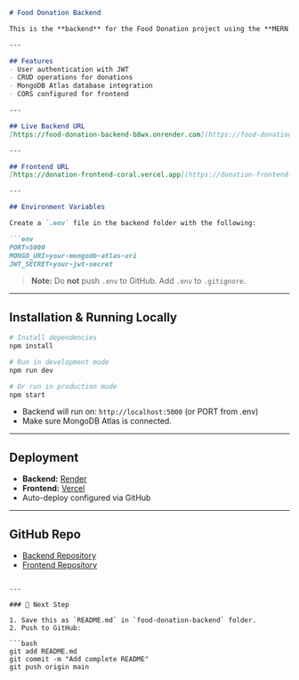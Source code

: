 ````markdown
# Food Donation Backend

This is the **backend** for the Food Donation project using the **MERN stack**.

---

## Features
- User authentication with JWT
- CRUD operations for donations
- MongoDB Atlas database integration
- CORS configured for frontend

---

## Live Backend URL
[https://food-donation-backend-b8wx.onrender.com](https://food-donation-backend-b8wx.onrender.com)

---

## Frontend URL
[https://donation-frontend-coral.vercel.app](https://donation-frontend-coral.vercel.app)

---

## Environment Variables

Create a `.env` file in the backend folder with the following:

```env
PORT=5000
MONGO_URI=your-mongodb-atlas-uri
JWT_SECRET=your-jwt-secret
````

> **Note:** Do **not** push `.env` to GitHub. Add `.env` to `.gitignore`.

---

## Installation & Running Locally

```bash
# Install dependencies
npm install

# Run in development mode
npm run dev

# Or run in production mode
npm start
```

* Backend will run on: `http://localhost:5000` (or PORT from .env)
* Make sure MongoDB Atlas is connected.

---

## Deployment

* **Backend:** [Render](https://render.com)
* **Frontend:** [Vercel](https://vercel.com)
* Auto-deploy configured via GitHub

---

## GitHub Repo

* [Backend Repository](https://github.com/Gopika0263/food-donation-backend)
* [Frontend Repository](https://github.com/Gopika0263/donation-frontend)

````

---

### 🔹 Next Step

1. Save this as `README.md` in `food-donation-backend` folder.  
2. Push to GitHub:

```bash
git add README.md
git commit -m "Add complete README"
git push origin main
````

